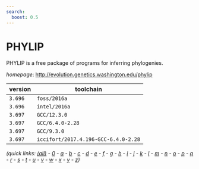 ```yaml
---
search:
  boost: 0.5
---
```

# PHYLIP

PHYLIP is a free package of programs for inferring phylogenies.

*homepage*: <http://evolution.genetics.washington.edu/phylip>

version | toolchain
--------|----------
``3.696`` | ``foss/2016a``
``3.696`` | ``intel/2016a``
``3.697`` | ``GCC/12.3.0``
``3.697`` | ``GCC/6.4.0-2.28``
``3.697`` | ``GCC/9.3.0``
``3.697`` | ``iccifort/2017.4.196-GCC-6.4.0-2.28``


*(quick links: [(all)](../index.md) - [0](../0/index.md) - [a](../a/index.md) - [b](../b/index.md) - [c](../c/index.md) - [d](../d/index.md) - [e](../e/index.md) - [f](../f/index.md) - [g](../g/index.md) - [h](../h/index.md) - [i](../i/index.md) - [j](../j/index.md) - [k](../k/index.md) - [l](../l/index.md) - [m](../m/index.md) - [n](../n/index.md) - [o](../o/index.md) - [p](../p/index.md) - [q](../q/index.md) - [r](../r/index.md) - [s](../s/index.md) - [t](../t/index.md) - [u](../u/index.md) - [v](../v/index.md) - [w](../w/index.md) - [x](../x/index.md) - [y](../y/index.md) - [z](../z/index.md))*

